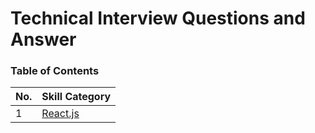 # Technical Interview Questions and Answer

### Table of Contents

| No. | Skill Category |
| --- | --------- |
|1  | [React.js](reactjs.md) |